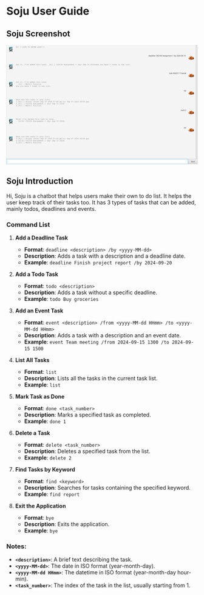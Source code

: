 # Soju User Guide

## Soju Screenshot
![Product screenshot of Soju](Ui.png)

## Soju Introduction
Hi, Soju is a chatbot that helps users make their own to do list.
It helps the user keep track of their tasks too. It has 3 types of 
tasks that can be added, mainly todos, deadlines and events.

### Command List
1. **Add a Deadline Task**
    - **Format**: `deadline <description> /by <yyyy-MM-dd>`
    - **Description**: Adds a task with a description and a deadline date.
    - **Example**: `deadline Finish project report /by 2024-09-20`

2. **Add a Todo Task**
    - **Format**: `todo <description>`
    - **Description**: Adds a task without a specific deadline.
    - **Example**: `todo Buy groceries`

3. **Add an Event Task**
    - **Format**: `event <description> /from <yyyy-MM-dd HHmm> /to <yyyy-MM-dd HHmm>`
    - **Description**: Adds a task with a description and an event date.
    - **Example**: `event Team meeting /from 2024-09-15 1300 /to 2024-09-15 1500`

4. **List All Tasks**
    - **Format**: `list`
    - **Description**: Lists all the tasks in the current task list.
    - **Example**: `list`

5. **Mark Task as Done**
    - **Format**: `done <task_number>`
    - **Description**: Marks a specified task as completed.
    - **Example**: `done 1`

6. **Delete a Task**
    - **Format**: `delete <task_number>`
    - **Description**: Deletes a specified task from the list.
    - **Example**: `delete 2`

7. **Find Tasks by Keyword**
    - **Format**: `find <keyword>`
    - **Description**: Searches for tasks containing the specified keyword.
    - **Example**: `find report`

8. **Exit the Application**
    - **Format**: `bye`
    - **Description**: Exits the application.
    - **Example**: `bye`

### Notes:
- **`<description>`**: A brief text describing the task.
- **`<yyyy-MM-dd>`**: The date in ISO format (year-month-day).
- **`<yyyy-MM-dd HHmm>`**: The datetime in ISO format (year-month-day hour-min).
- **`<task_number>`**: The index of the task in the list, usually starting from 1.